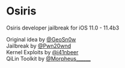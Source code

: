 # Osiris
Osiris developer jailbreak for iOS 11.0 - 11.4b3

Original idea by [@GeoSn0w](https://twitter.com/FCE365)<br/>
Jailbreak by [@Pwn20wnd](https://twitter.com/Pwn20wnd)<br/>
Kernel Exploits by [@i41nbeer](https://twitter.com/Pwn20wnd)<br/>
QiLin Toolkit by [@Morpheus______](https://twitter.com/Morpheus______)
